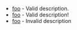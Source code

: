 - [foo](bar) - Valid description.
- [foo](bar) - Valid description!
- [foo](bar) - Invalid description
